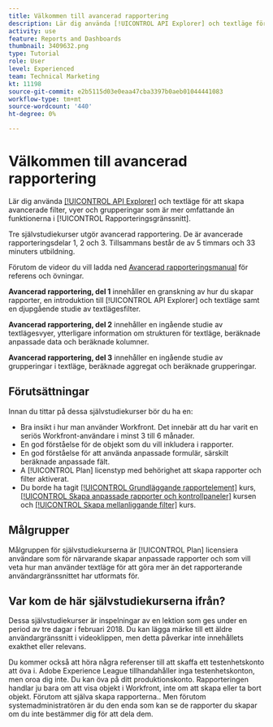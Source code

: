 ```yaml
---
title: Välkommen till avancerad rapportering
description: Lär dig använda [!UICONTROL API Explorer] och textläge för att skapa avancerade filter, vyer och grupperingar som är mer omfattande än funktionerna i [!UICONTROL Rapporteringsgränssnitt].
activity: use
feature: Reports and Dashboards
thumbnail: 3409632.png
type: Tutorial
role: User
level: Experienced
team: Technical Marketing
kt: 11198
source-git-commit: e2b5115d03e0eaa47cba3397b0aeb01044441083
workflow-type: tm+mt
source-wordcount: '440'
ht-degree: 0%

---
```


# Välkommen till avancerad rapportering

Lär dig använda [[!UICONTROL API Explorer]](https://developer.adobe.com/workfront/api-explorer/) och textläge för att skapa avancerade filter, vyer och grupperingar som är mer omfattande än funktionerna i [!UICONTROL Rapporteringsgränssnitt].

Tre självstudiekurser utgör avancerad rapportering. De är avancerade rapporteringsdelar 1, 2 och 3. Tillsammans består de av 5 timmars och 33 minuters utbildning.

Förutom de videor du vill ladda ned [Avancerad rapporteringsmanual](/help/assets/advanced-reporting-manual.pdf) för referens och övningar.

**Avancerad rapportering, del 1** innehåller en granskning av hur du skapar rapporter, en introduktion till [!UICONTROL API Explorer] och textläge samt en djupgående studie av textlägesfilter.

**Avancerad rapportering, del 2** innehåller en ingående studie av textlägesvyer, ytterligare information om strukturen för textläge, beräknade anpassade data och beräknade kolumner.

**Avancerad rapportering, del 3** innehåller en ingående studie av grupperingar i textläge, beräknade aggregat och beräknade grupperingar.

## Förutsättningar

Innan du tittar på dessa självstudiekurser bör du ha en:

* Bra insikt i hur man använder Workfront. Det innebär att du har varit en seriös Workfront-användare i minst 3 till 6 månader.
* En god förståelse för de objekt som du vill inkludera i rapporter.
* En god förståelse för att använda anpassade formulär, särskilt beräknade anpassade fält.
* A [!UICONTROL Plan] licenstyp med behörighet att skapa rapporter och filter aktiverat.
* Du borde ha tagit [[!UICONTROL Grundläggande rapportelement]](https://experienceleague.adobe.com/docs/courses/using/workfront-u-1-2022-1-reporting.html) kurs, [[!UICONTROL Skapa anpassade rapporter och kontrollpaneler]](https://experienceleague.adobe.com/docs/courses/using/workfront-u-1-2022-3-reporting.html) kursen och [[!UICONTROL Skapa mellanliggande filter]](https://experienceleague.adobe.com/docs/courses/using/workfront-u-1-2022-2-reporting.html) kurs.

## Målgrupper

Målgruppen för självstudiekurserna är [!UICONTROL Plan] licensiera användare som för närvarande skapar anpassade rapporter och som vill veta hur man använder textläge för att göra mer än det rapporterande användargränssnittet har utformats för.

## Var kom de här självstudiekurserna ifrån?

Dessa självstudiekurser är inspelningar av en lektion som ges under en period av tre dagar i februari 2018. Du kan lägga märke till ett äldre användargränssnitt i videoklippen, men detta påverkar inte innehållets exakthet eller relevans.

Du kommer också att höra några referenser till att skaffa ett testenhetskonto att öva i. Adobe Experience League tillhandahåller inga testenhetskonton, men oroa dig inte. Du kan öva på ditt produktionskonto. Rapporteringen handlar ju bara om att visa objekt i Workfront, inte om att skapa eller ta bort objekt. Förutom att själva skapa rapporterna.. Men förutom systemadministratören är du den enda som kan se de rapporter du skapar om du inte bestämmer dig för att dela dem.

